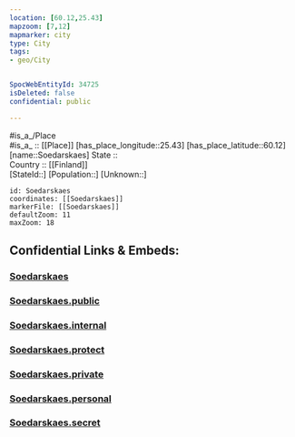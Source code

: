 ```yaml
---
location: [60.12,25.43] 
mapzoom: [7,12] 
mapmarker: city 
type: City
tags:
- geo/City


SpocWebEntityId: 34725
isDeleted: false
confidential: public

---
```

#is_a_/Place  
#is_a_ :: [[Place]] 
[has_place_longitude::25.43] 
[has_place_latitude::60.12] 
[name::Soedarskaes] 
State ::  
Country :: [[Finland]]  
[StateId::] 
[Population::] 
[Unknown::] 


```leaflet
id: Soedarskaes
coordinates: [[Soedarskaes]] 
markerFile: [[Soedarskaes]] 
defaultZoom: 11 
maxZoom: 18
```


## Confidential Links & Embeds: 

### [Soedarskaes](/_Standards/Earth/Continent/Europe/Europe~North/Finland/City/Soedarskaes.md) 

### [Soedarskaes.public](/_public/Earth/Continent/Europe/Europe~North/Finland/City/Soedarskaes.public.md) 

### [Soedarskaes.internal](/_internal/Earth/Continent/Europe/Europe~North/Finland/City/Soedarskaes.internal.md) 

### [Soedarskaes.protect](/_protect/Earth/Continent/Europe/Europe~North/Finland/City/Soedarskaes.protect.md) 

### [Soedarskaes.private](/_private/Earth/Continent/Europe/Europe~North/Finland/City/Soedarskaes.private.md) 

### [Soedarskaes.personal](/_personal/Earth/Continent/Europe/Europe~North/Finland/City/Soedarskaes.personal.md) 

### [Soedarskaes.secret](/_secret/Earth/Continent/Europe/Europe~North/Finland/City/Soedarskaes.secret.md)

